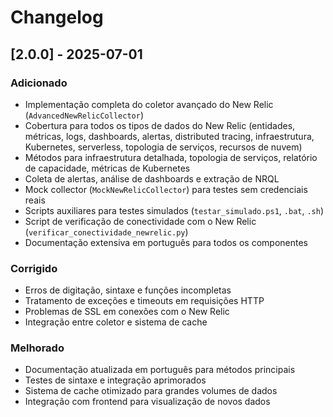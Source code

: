 # Changelog

## [2.0.0] - 2025-07-01

### Adicionado
- Implementação completa do coletor avançado do New Relic (`AdvancedNewRelicCollector`)
- Cobertura para todos os tipos de dados do New Relic (entidades, métricas, logs, dashboards, alertas, distributed tracing, infraestrutura, Kubernetes, serverless, topologia de serviços, recursos de nuvem)
- Métodos para infraestrutura detalhada, topologia de serviços, relatório de capacidade, métricas de Kubernetes
- Coleta de alertas, análise de dashboards e extração de NRQL
- Mock collector (`MockNewRelicCollector`) para testes sem credenciais reais
- Scripts auxiliares para testes simulados (`testar_simulado.ps1`, `.bat`, `.sh`)
- Script de verificação de conectividade com o New Relic (`verificar_conectividade_newrelic.py`)
- Documentação extensiva em português para todos os componentes

### Corrigido
- Erros de digitação, sintaxe e funções incompletas
- Tratamento de exceções e timeouts em requisições HTTP
- Problemas de SSL em conexões com o New Relic
- Integração entre coletor e sistema de cache

### Melhorado
- Documentação atualizada em português para métodos principais
- Testes de sintaxe e integração aprimorados
- Sistema de cache otimizado para grandes volumes de dados
- Integração com frontend para visualização de novos dados
